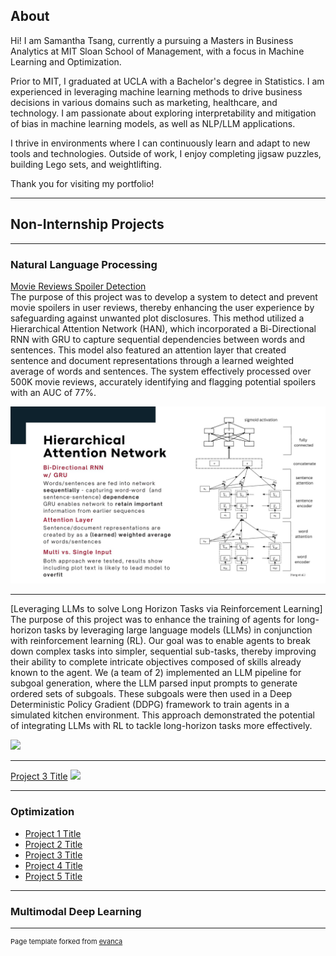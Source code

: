## About

Hi! I am Samantha Tsang, currently a pursuing a Masters in Business Analytics at MIT Sloan School of Management, with a focus in Machine Learning and Optimization. 

Prior to MIT, I graduated at UCLA with a Bachelor's degree in Statistics. I am experienced in leveraging machine learning methods to drive business decisions in various domains such as marketing, healthcare, and technology. I am passionate about exploring interpretability and mitigation of bias in machine learning models, as well as NLP/LLM applications.
  
I thrive in environments where I can continuously learn and adapt to new tools and technologies. Outside of work, I enjoy completing jigsaw puzzles, building Lego sets, and weightlifting.

Thank you for visiting my portfolio!

---

## Non-Internship Projects

---

### Natural Language Processing

[Movie Reviews Spoiler Detection](https://github.com/samantha-tsang/Movie_Spoiler_Detection)
<br>
The purpose of this project was to develop a system to detect and prevent movie spoilers in user reviews, thereby enhancing the user experience by safeguarding against unwanted plot disclosures. This method utilized a Hierarchical Attention Network (HAN), which incorporated a Bi-Directional RNN with GRU to capture sequential dependencies between words and sentences. This model also featured an attention layer that created sentence and document representations through a learned weighted average of words and sentences. The system effectively processed over 500K movie reviews, accurately identifying and flagging potential spoilers with an AUC of 77%.
<br>

<img src="images/Edge Presentation.jpg?raw=true"/>

---
[Leveraging LLMs to solve Long Horizon Tasks via Reinforcement Learning]
The purpose of this project was to enhance the training of agents for long-horizon tasks by leveraging large language models (LLMs) in conjunction with reinforcement learning (RL). Our goal was to enable agents to break down complex tasks into simpler, sequential sub-tasks, thereby improving their ability to complete intricate objectives composed of skills already known to the agent. We (a team of 2) implemented an LLM pipeline for subgoal generation, where the LLM parsed input prompts to generate ordered sets of subgoals. These subgoals were then used in a Deep Deterministic Policy Gradient (DDPG) framework to train agents in a simulated kitchen environment. This approach demonstrated the potential of integrating LLMs with RL to tackle long-horizon tasks more effectively.

<img src="images/dummy_thumbnail.jpg?raw=true"/>

---
[Project 3 Title](http://example.com/)
<img src="images/dummy_thumbnail.jpg?raw=true"/>

---

### Optimization

- [Project 1 Title](http://example.com/)
- [Project 2 Title](http://example.com/)
- [Project 3 Title](http://example.com/)
- [Project 4 Title](http://example.com/)
- [Project 5 Title](http://example.com/)

---

### Multimodal Deep Learning





---
<p style="font-size:11px">Page template forked from <a href="https://github.com/evanca/quick-portfolio">evanca</a></p>
<!-- Remove above link if you don't want to attibute -->
